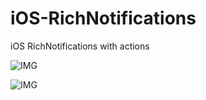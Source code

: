 # iOS-RichNotifications
iOS RichNotifications with actions

![IMG](https://www.ruchirabandara.com/images/richNoti1.jpg)

![IMG](https://www.ruchirabandara.com/images/richNoti2.jpg)
